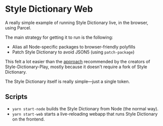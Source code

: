 # Style Dictionary Web

A really simple example of running Style Dictionary live, in the browser, using Parcel.

The main strategy for getting it to run is the following:

- Alias all Node-specific packages to browser-friendly polyfills
- Patch Style Dictionary to avoid JSON5 (using `patch-package`)

This felt a lot easier than the [approach](https://backlight.dev/blog/nodejs-in-browser) recommended by the creators of Style-Dictionary-Play, mostly because it doesn't require a fork of Style Dictionary.

The Style Dictionary itself is really simple—just a single token.

## Scripts

- `yarn start-node` builds the Style Dictionary from Node (the normal way).
- `yarn start-web` starts a live-reloading webapp that runs Style Dictionary on the frontend.
